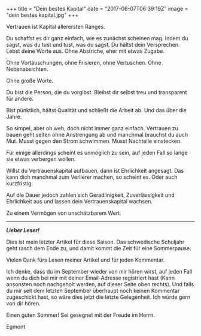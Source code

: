 +++
title = "Dein bestes Kapital"
date = "2017-06-07T06:39:19Z"
image = "dein bestes kapital.jpg"
+++

Vertrauen ist Kapital allerersten Ranges.

Du schaffst es dir ganz einfach, wie es zunächst scheinen mag. Indem du sagst, was du tust und tust, was du sagst. Du hältst dein Versprechen. Lebst deine Worte aus. Ohne Abstriche, eher mit etwas Zugabe.

Ohne Vortäuschungen, ohne Frisieren, ohne Vertuschen. Ohne Nebenabsichten.

Ohne große Worte. 

Du bist die Person, die du vorgibst. Bleibst dir selbst treu und transparent für andere.

Bist pünktlich, hältst Qualität und schließt die Arbeit ab. Und das über die Jahre. 

So simpel, aber oh weh, doch nicht immer ganz einfach. Vertrauen zu bauen geht selten ohne Anstrengung ab und manchmal brauchst du auch Mut. Musst gegen den Strom schwimmen. Musst Nachteile einstecken.

Für einige allerdings scheint es unmöglich zu sein, auf jeden Fall so lange sie etwas verbergen wollen.

Willst du Vertrauenskapital aufbauen, dann ist Ehrlichkeit angesagt. Das kann dich manchmal zum Verlierer machen, so scheint es. Oder auch kurzfristig.

Auf die Dauer jedoch zahlen sich Geradlinigkeit, Zuverlässigkeit und Ehrlichkeit aus und lassen dein Vertrauenskapital wachsen.

Zu einem Vermögen von unschätzbarem Wert.

---------

***Lieber Leser!***

Dies ist mein letzter Artikel für diese Saison. Das schwedische Schuljahr geht rasch dem Ende zu, und damit kommt die Zeit für eine Sommerpause.

Vielen Dank fürs Lesen meiner Artikel und für jeden Kommentar. 

Ich denke, dass du im September wieder von mir hören wirst, auf jeden Fall wenn du  dich bei mir mit deiner Email-Adresse registriert hast (Kann ansonsten noch nachgeholt werden, auf dieser Seite oben rechts). Und falls du mir seit dem letzten September überhaupt noch keinen Kommentar zugeschickt hast, so wäre dies jetzt die letzte Gelegenheit. Ich würde gern von dir hören.

Einen guten Sommer! Sei gesegnet mit der Freude im Herrn.

Egmont